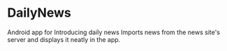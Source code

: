 # DailyNews
Android app for Introducing daily news
Imports news from the news site's server and displays it neatly in the app.
